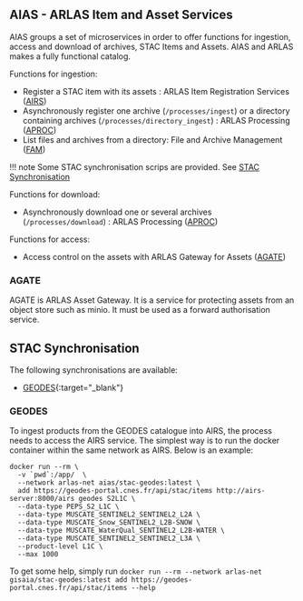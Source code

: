 ## AIAS - ARLAS Item and Asset Services

AIAS groups a set of microservices in order to offer functions for ingestion, access and download of archives, STAC Items and Assets. AIAS and ARLAS makes a fully functional catalog.

Functions for ingestion:

- Register a STAC item with its assets : ARLAS Item Registration Services ([AIRS](airs/airs_doc.md))
- Asynchronously register one archive (`/processes/ingest`) or a directory containing archives (`/processes/directory_ingest`) : ARLAS Processing ([APROC](aproc/aproc_doc.md))
- List files and archives from a directory: File and Archive Management ([FAM](fam/fam_doc.md))

!!! note
    Some STAC synchronisation scrips are provided. See [STAC Synchronisation](#stac-synchronisation)

Functions for download:

- Asynchronously download one or several archives (`/processes/download`) : ARLAS Processing ([APROC](aproc/aproc_doc.md))

Functions for access:

- Access control on the assets with ARLAS Gateway for Assets ([AGATE](#agate))


### AGATE

AGATE is ARLAS Asset Gateway. It is a service for protecting assets from an object store such as minio. 
It must be used as a forward authorisation service.


## STAC Synchronisation

The following synchronisations are available:

- [GEODES](https://geodes.cnes.fr/){:target="_blank"}


### GEODES

To ingest products from the GEODES catalogue into AIRS, the process needs to access the AIRS service. The simplest way is to run the docker container within the same network as AIRS. Below is an example:

```shell
docker run --rm \
  -v `pwd`:/app/  \
  --network arlas-net aias/stac-geodes:latest \
  add https://geodes-portal.cnes.fr/api/stac/items http://airs-server:8000/airs geodes S2L1C \
  --data-type PEPS_S2_L1C \
  --data-type MUSCATE_SENTINEL2_SENTINEL2_L2A \
  --data-type MUSCATE_Snow_SENTINEL2_L2B-SNOW \
  --data-type MUSCATE_WaterQual_SENTINEL2_L2B-WATER \
  --data-type MUSCATE_SENTINEL2_SENTINEL2_L3A \
  --product-level L1C \
  --max 1000
```

To get some help, simply run `docker run --rm --network arlas-net gisaia/stac-geodes:latest add https://geodes-portal.cnes.fr/api/stac/items --help`